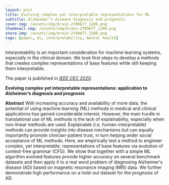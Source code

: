 ```yaml
---
layout: post
title: Evolving complex yet interpretable representations for ML
subtitle: Alzheimer’s disease diagnosis and prognosis
cover-img: /assets/img/brain-2789677_1280.png
thumbnail-img: /assets/img/brain-2789677_1280.png
share-img: /assets/img/brain-2789677_1280.png
tags: [paper, ml, interpretability, mental health]
---
```


Interpretability is an important consideration for machine learning systems, especially in the clinical domain. We took first steps to develop a methods that creates complex representations of base features while still keeping them interpretable.

The paper is published in [*IEEE CEC 2020*](https://doi.org/10.1109/CEC48606.2020.9185843).

**Evolving complex yet interpretable representations: application to Alzheimer’s diagnosis and prognosis**

**Abstract** With increasing accuracy and availability of more data, the potential of using machine learning (ML) methods in medical and clinical applications has gained considerable interest. However, the main hurdle in translational use of ML methods is the lack of explainability, especially when non-linear methods are used. Explainable (i.e. human-interpretable) methods can provide insights into disease mechanisms but can equally importantly promote clinician-patient trust, in turn helping wider social acceptance of ML methods. Here, we empirically test a method to engineer complex, yet interpretable, representations of base features via evolution of context-free grammar (CFG). We show that together with a simple ML algorithm evolved features provide higher accuracy on several benchmark datasets and then apply it to a real word problem of diagnosing Alzheimer's disease (AD) based on magnetic resonance imaging (MRI) data. We further demonstrate high performance on a hold-out dataset for the prognosis of AD.
